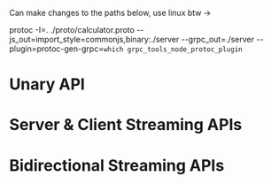 Can make changes to the paths below, use linux btw ->

protoc -I=. ./proto/calculator.proto --js_out=import_style=commonjs,binary:./server --grpc_out=./server --plugin=protoc-gen-grpc=`which grpc_tools_node_protoc_plugin`

# Unary API
# Server & Client Streaming APIs
# Bidirectional Streaming APIs
